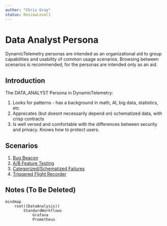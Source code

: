 ```yaml
---
author: "Chris Gray"
status: ReviewLevel1
---
```


# Data Analyst Persona

DynamicTelemetry personas are intended as an organizational aid to group
capabilities and usability of common usage scenarios. Browsing between scenarios
is recommended, for the personas are intended only as an aid.

## Introduction

The DATA_ANALYST Persona in DynamicTelemetry:

1. Looks for patterns - has a background in math, AI, big data, statistics, etc
1. Apprecates (but doesnt necessarily depend on) schematized data, with crisp
   contracts
1. Is well versed and comfortable with the differences between security and
   privacy. Knows how to protect users.

## Scenarios

1. [Bug Beacon](./PositionPaper.ClearFailuresViaSchema.document.md)
1. [A/B Feature Testing](./PositionPaper.ABTestingWithRichDiagnostics.document.md)
1. [Categorized/Schematized Failures](./PositionPaper.ClearFailuresViaSchema.document.md)
1. [Triggered Flight Recorder](./PositionPaper.TriggeredCollections.document.md)

## Notes (To Be Deleted)

```mermaid
mindmap
    root((DataAnalysis))
        StandardWorkflows
            Grafana
            Prometheus
```
